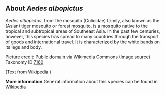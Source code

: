 **About *Aedes albopictus***
-------------------------
*Aedes albopictus*, from the mosquito (Culicidae) family, also known 
as the (Asian) tiger mosquito or forest mosquito, is a mosquito native 
to the tropical and subtropical areas of Southeast Asia. In the past 
few centuries, however, this species has spread to many countries 
through the transport of goods and international travel. It is 
characterized by the white bands on its legs and body.


Picture credit: [Public domain](https://commons.wikimedia.org/wiki/Main_Page) via Wikimedia Commons [(Image source)](https://en.wikipedia.org/wiki/File:CDC-Gathany-Aedes-albopictus-1.jpg)
Taxonomy ID [7160](https://www.uniprot.org/taxonomy/7160)

(Text from [Wikipedia](https://en.wikipedia.org/).)

**More information**
General information about this species can be found in [Wikipedia](https://en.wikipedia.org/wiki/Aedes_albopictus)
